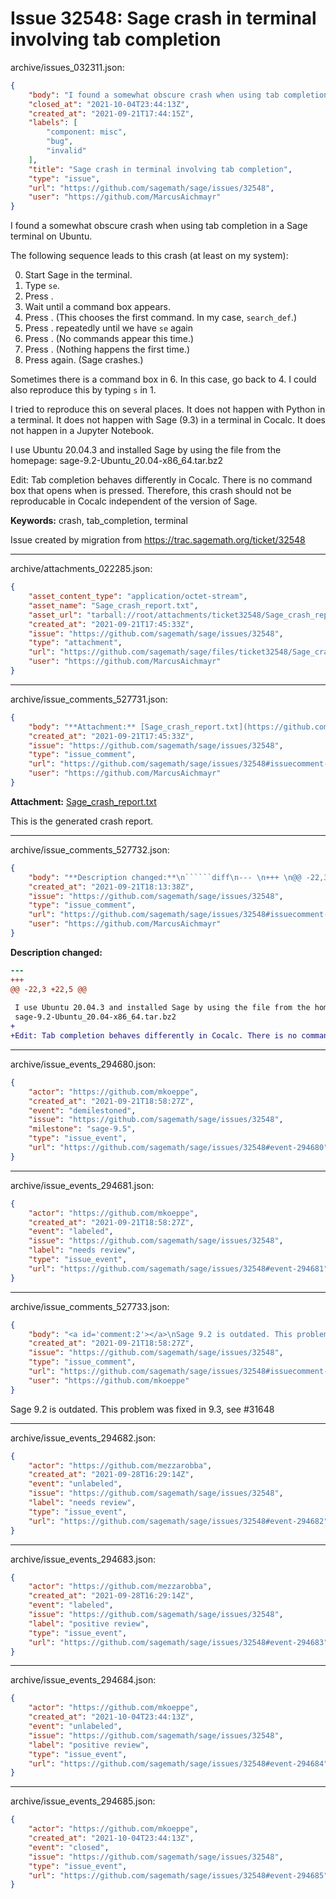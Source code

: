 # Issue 32548: Sage crash in terminal involving tab completion

archive/issues_032311.json:
```json
{
    "body": "I found a somewhat obscure crash when using tab completion in a Sage terminal on Ubuntu.\n\nThe following sequence leads to this crash (at least on my system):\n\n0. Start Sage in the terminal.\n1. Type `se`.\n2. Press <tab>.\n3. Wait until a command box appears.\n4. Press <tab>. (This chooses the first command. In my case, `search_def`.)\n5. Press <backspace>. repeatedly until we have `se` again\n6. Press <tab>. (No commands appear this time.)\n7. Press <enter>. (Nothing happens the first time.)\n8. Press <enter> again. (Sage crashes.)\n\nSometimes there is a command box in 6. In this case, go back to 4.\nI could also reproduce this by typing `s` in 1.\n\nI tried to reproduce this on several places.\nIt does not happen with Python in a terminal.\nIt does not happen with Sage (9.3) in a terminal in Cocalc.\nIt does not happen in a Jupyter Notebook.\n\nI use Ubuntu 20.04.3 and installed Sage by using the file from the homepage:\nsage-9.2-Ubuntu_20.04-x86_64.tar.bz2\n\nEdit: Tab completion behaves differently in Cocalc. There is no command box that opens when <tab> is pressed. Therefore, this crash should not be reproducable in Cocalc independent of the version of Sage.\n\n**Keywords:** crash, tab_completion, terminal\n\nIssue created by migration from https://trac.sagemath.org/ticket/32548\n\n",
    "closed_at": "2021-10-04T23:44:13Z",
    "created_at": "2021-09-21T17:44:15Z",
    "labels": [
        "component: misc",
        "bug",
        "invalid"
    ],
    "title": "Sage crash in terminal involving tab completion",
    "type": "issue",
    "url": "https://github.com/sagemath/sage/issues/32548",
    "user": "https://github.com/MarcusAichmayr"
}
```
I found a somewhat obscure crash when using tab completion in a Sage terminal on Ubuntu.

The following sequence leads to this crash (at least on my system):

0. Start Sage in the terminal.
1. Type `se`.
2. Press <tab>.
3. Wait until a command box appears.
4. Press <tab>. (This chooses the first command. In my case, `search_def`.)
5. Press <backspace>. repeatedly until we have `se` again
6. Press <tab>. (No commands appear this time.)
7. Press <enter>. (Nothing happens the first time.)
8. Press <enter> again. (Sage crashes.)

Sometimes there is a command box in 6. In this case, go back to 4.
I could also reproduce this by typing `s` in 1.

I tried to reproduce this on several places.
It does not happen with Python in a terminal.
It does not happen with Sage (9.3) in a terminal in Cocalc.
It does not happen in a Jupyter Notebook.

I use Ubuntu 20.04.3 and installed Sage by using the file from the homepage:
sage-9.2-Ubuntu_20.04-x86_64.tar.bz2

Edit: Tab completion behaves differently in Cocalc. There is no command box that opens when <tab> is pressed. Therefore, this crash should not be reproducable in Cocalc independent of the version of Sage.

**Keywords:** crash, tab_completion, terminal

Issue created by migration from https://trac.sagemath.org/ticket/32548





---

archive/attachments_022285.json:
```json
{
    "asset_content_type": "application/octet-stream",
    "asset_name": "Sage_crash_report.txt",
    "asset_url": "tarball://root/attachments/ticket32548/Sage_crash_report.txt",
    "created_at": "2021-09-21T17:45:33Z",
    "issue": "https://github.com/sagemath/sage/issues/32548",
    "type": "attachment",
    "url": "https://github.com/sagemath/sage/files/ticket32548/Sage_crash_report.txt",
    "user": "https://github.com/MarcusAichmayr"
}
```



---

archive/issue_comments_527731.json:
```json
{
    "body": "**Attachment:** [Sage_crash_report.txt](https://github.com/sagemath/sage/files/ticket32548/Sage_crash_report.txt)\n\nThis is the generated crash report.",
    "created_at": "2021-09-21T17:45:33Z",
    "issue": "https://github.com/sagemath/sage/issues/32548",
    "type": "issue_comment",
    "url": "https://github.com/sagemath/sage/issues/32548#issuecomment-527731",
    "user": "https://github.com/MarcusAichmayr"
}
```

**Attachment:** [Sage_crash_report.txt](https://github.com/sagemath/sage/files/ticket32548/Sage_crash_report.txt)

This is the generated crash report.



---

archive/issue_comments_527732.json:
```json
{
    "body": "**Description changed:**\n``````diff\n--- \n+++ \n@@ -22,3 +22,5 @@\n \n I use Ubuntu 20.04.3 and installed Sage by using the file from the homepage:\n sage-9.2-Ubuntu_20.04-x86_64.tar.bz2\n+\n+Edit: Tab completion behaves differently in Cocalc. There is no command box that opens when <tab> is pressed. Therefore, this crash should not be reproducable in Cocalc independent of the version of Sage.\n``````\n",
    "created_at": "2021-09-21T18:13:38Z",
    "issue": "https://github.com/sagemath/sage/issues/32548",
    "type": "issue_comment",
    "url": "https://github.com/sagemath/sage/issues/32548#issuecomment-527732",
    "user": "https://github.com/MarcusAichmayr"
}
```

**Description changed:**
``````diff
--- 
+++ 
@@ -22,3 +22,5 @@
 
 I use Ubuntu 20.04.3 and installed Sage by using the file from the homepage:
 sage-9.2-Ubuntu_20.04-x86_64.tar.bz2
+
+Edit: Tab completion behaves differently in Cocalc. There is no command box that opens when <tab> is pressed. Therefore, this crash should not be reproducable in Cocalc independent of the version of Sage.
``````




---

archive/issue_events_294680.json:
```json
{
    "actor": "https://github.com/mkoeppe",
    "created_at": "2021-09-21T18:58:27Z",
    "event": "demilestoned",
    "issue": "https://github.com/sagemath/sage/issues/32548",
    "milestone": "sage-9.5",
    "type": "issue_event",
    "url": "https://github.com/sagemath/sage/issues/32548#event-294680"
}
```



---

archive/issue_events_294681.json:
```json
{
    "actor": "https://github.com/mkoeppe",
    "created_at": "2021-09-21T18:58:27Z",
    "event": "labeled",
    "issue": "https://github.com/sagemath/sage/issues/32548",
    "label": "needs review",
    "type": "issue_event",
    "url": "https://github.com/sagemath/sage/issues/32548#event-294681"
}
```



---

archive/issue_comments_527733.json:
```json
{
    "body": "<a id='comment:2'></a>\nSage 9.2 is outdated. This problem was fixed in 9.3, see #31648",
    "created_at": "2021-09-21T18:58:27Z",
    "issue": "https://github.com/sagemath/sage/issues/32548",
    "type": "issue_comment",
    "url": "https://github.com/sagemath/sage/issues/32548#issuecomment-527733",
    "user": "https://github.com/mkoeppe"
}
```

<a id='comment:2'></a>
Sage 9.2 is outdated. This problem was fixed in 9.3, see #31648



---

archive/issue_events_294682.json:
```json
{
    "actor": "https://github.com/mezzarobba",
    "created_at": "2021-09-28T16:29:14Z",
    "event": "unlabeled",
    "issue": "https://github.com/sagemath/sage/issues/32548",
    "label": "needs review",
    "type": "issue_event",
    "url": "https://github.com/sagemath/sage/issues/32548#event-294682"
}
```



---

archive/issue_events_294683.json:
```json
{
    "actor": "https://github.com/mezzarobba",
    "created_at": "2021-09-28T16:29:14Z",
    "event": "labeled",
    "issue": "https://github.com/sagemath/sage/issues/32548",
    "label": "positive review",
    "type": "issue_event",
    "url": "https://github.com/sagemath/sage/issues/32548#event-294683"
}
```



---

archive/issue_events_294684.json:
```json
{
    "actor": "https://github.com/mkoeppe",
    "created_at": "2021-10-04T23:44:13Z",
    "event": "unlabeled",
    "issue": "https://github.com/sagemath/sage/issues/32548",
    "label": "positive review",
    "type": "issue_event",
    "url": "https://github.com/sagemath/sage/issues/32548#event-294684"
}
```



---

archive/issue_events_294685.json:
```json
{
    "actor": "https://github.com/mkoeppe",
    "created_at": "2021-10-04T23:44:13Z",
    "event": "closed",
    "issue": "https://github.com/sagemath/sage/issues/32548",
    "type": "issue_event",
    "url": "https://github.com/sagemath/sage/issues/32548#event-294685"
}
```
